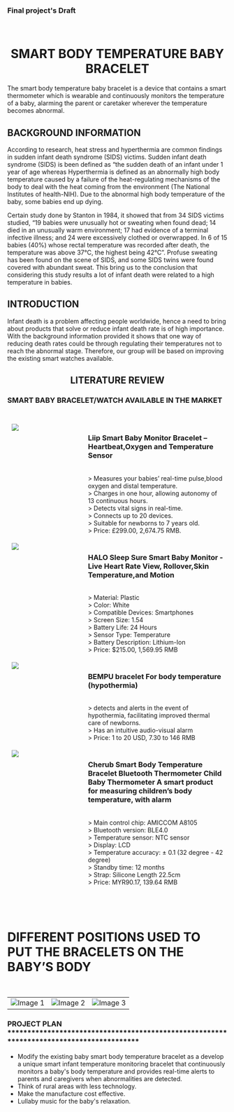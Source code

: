  ### Final project's Draft 
 <br>
 <h1 align="center">SMART BODY TEMPERATURE BABY BRACELET</h1>
 The smart body temperature baby bracelet is a device that contains a smart thermometer which 
is wearable and continuously monitors the temperature of a baby, alarming the parent or 
caretaker wherever the temperature becomes abnormal.

<h2>BACKGROUND INFORMATION</h2>

According to research, heat stress and hyperthermia are common findings in sudden infant 
death syndrome (SIDS) victims. Sudden infant death syndrome (SIDS) is been defined as “the 
sudden death of an infant under 1 year of age whereas Hyperthermia is defined as an 
abnormally high body temperature caused by a failure of the heat-regulating mechanisms of 
the body to deal with the heat coming from the environment (The National Institutes of health-NIH). Due to the abnormal high body temperature of the baby, some babies end up dying.

Certain study done by Stanton in 1984, it showed that from 34 SIDS victims 
studied, “19 babies were unusually hot or sweating when found dead; 14 died in an unusually 
warm environment; 17 had evidence of a terminal infective illness; and 24 were excessively 
clothed or overwrapped. In 6 of 15 babies (40%) whose rectal temperature was recorded after 
death, the temperature was above 37°C, the highest being 42°C”. Profuse sweating has been 
found on the scene of SIDS, and some SIDS twins were found covered with abundant sweat. This bring us to the conclusion that considering this study results a lot of infant death were 
related to a high temperature in babies.

<h2>INTRODUCTION</h2>

Infant death is a problem affecting people worldwide, hence a need to bring about products that 
solve or reduce infant death rate is of high importance. With the background information 
provided it shows that one way of reducing death rates could be through regulating their 
temperatures not to reach the abnormal stage. Therefore, our group will be based on improving 
the existing smart watches available.

<h2 align="center">LITERATURE REVIEW</h2>

<h3>SMART BABY BRACELET/WATCH AVAILABLE IN THE MARKET</h3>
<br>

<div style="display: flex; flex-direction: row;">
    <div style="flex: 1; padding: 10px;">
         <img src="img/final_project_draft/proto1.png">
    </div>
    <div style="flex: 2; padding: 10px;">
        <h3> Liip Smart Baby Monitor Bracelet – Heartbeat,Oxygen and Temperature Sensor</h3><br>
          > Measures your babies’ real-time pulse,blood oxygen and distal temperature.<br>
          > Charges in one hour, allowing autonomy of 13 continuous hours.<br>
          > Detects vital signs in real-time.<br>
          > Connects up to 20 devices.<br>
          > Suitable for newborns to 7 years old.<br>
          > Price: £299.00, 2,674.75 RMB.<br>
</div>
</div>

<div style="display: flex; flex-direction: row;">
    <div style="flex: 1; padding: 10px;">
         <img src="img/final_project_draft/proto2.jpeg">
    </div>
    <div style="flex: 2; padding: 10px;">
        <h3> HALO Sleep Sure Smart Baby Monitor - Live Heart Rate View, Rollover,Skin Temperature,and Motion</h3><br>
          > Material: Plastic<br>
          > Color: White<br>
          > Compatible Devices: Smartphones<br>
          > Screen Size: 1.54<br>
          > Battery Life: 24 Hours<br>
          > Sensor Type: Temperature<br>
          > Battery Description: Lithium-Ion<br>
          > Price: $215.00, 1,569.95 RMB<br>
</div>
</div>

<div style="display: flex; flex-direction: row;">
    <div style="flex: 1; padding: 10px;">
         <img src="img/final_project_draft/proto3.jpeg">
    </div>
    <div style="flex: 2; padding: 10px;">
        <h3> BEMPU bracelet For body temperature (hypothermia)</h3><br>
          > detects and alerts in the event of hypothermia, facilitating improved thermal care of newborns.<br>
          > Has an intuitive audio-visual alarm<br>
          > Price: 1 to 20 USD, 7.30 to 146 RMB<br>
</div>
</div>

<div style="display: flex; flex-direction: row;">
    <div style="flex: 1; padding: 10px;">
         <img src="img/final_project_draft/proto4.jpeg">
    </div>
    <div style="flex: 2; padding: 10px;">
        <h3> Cherub Smart Body Temperature Bracelet Bluetooth Thermometer Child Baby Thermometer A smart product for measuring children’s body temperature, with alarm</h3><br>
          > Main control chip: AMICCOM A8105 <br>
          > Bluetooth version: BLE4.0<br>
          > Temperature sensor: NTC sensor<br>
          > Display: LCD<br>
          > Temperature accuracy: ± 0.1 (32 degree - 42 degree)<br>
          > Standby time: 12 months<br>
          > Strap: Silicone Length 22.5cm<br>
          > Price: MYR90.17, 139.64 RMB<br>
</div>
</div>
<br>
<br>
<br>

<h1>DIFFERENT POSITIONS USED TO PUT THE BRACELETS ON THE BABY’S BODY</h1>
<br>

<table>
  <tr>
    <td><img src="img/final_project_draft/position1.jpeg" alt="Image 1"></td>
    <td><img src="img/final_project_draft/position2.png" alt="Image 2"></td>
    <td><img src="img/final_project_draft/position3.jpeg" alt="Image 3"></td>
  </tr>
</table>





### PROJECT PLAN ****************************************************************************************

- Modify the existing baby smart body temperature bracelet as a develop a unique smart infant temperature monitoring bracelet that continuously monitors a baby's body temperature and provides real-time alerts to parents and caregivers when abnormalities are detected.
- Think of rural areas with less technology.
- Make the manufacture cost effective.
- Lullaby music for the baby's relaxation.

